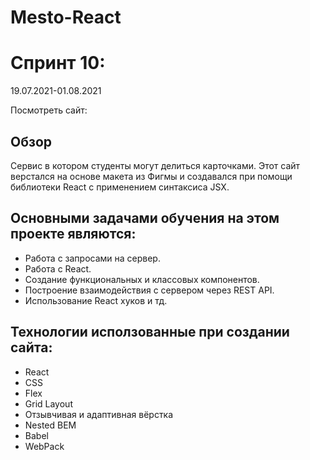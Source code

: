 <h1>Mesto-React</h1>

# Спринт 10: 

19.07.2021-01.08.2021

Посмотреть сайт: 

## Обзор
Сервис в котором студенты могут делиться карточками. Этот сайт верстался на основе макета из Фигмы и создавался при помощи библиотеки React с применением синтаксиса JSX. 

## Основными задачами обучения на этом проекте являются:
* Работа с запросами на сервер.
* Работа с React.
* Создание функциональных и классовых компонентов.
* Построение взаимодействия с сервером через REST API.
* Использование React хуков и тд.


## Технологии исползованные при создании сайта: 
* React
* CSS
* Flex
* Grid Layout
* Отзывчивая и адаптивная вёрстка
* Nested BEM
* Babel
* WebPack